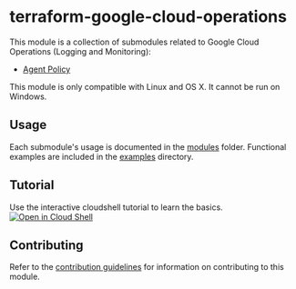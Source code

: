 # terraform-google-cloud-operations

This module is a collection of submodules related to Google Cloud Operations (Logging and Monitoring):
- [Agent Policy](https://github.com/terraform-google-modules/terraform-google-cloud-operations/blob/master/modules/agent-policy/README.md)

This module is only compatible with Linux and OS X. It cannot be run on Windows.

## Usage

Each submodule's usage is documented in the [modules](https://github.com/terraform-google-modules/terraform-google-cloud-operations/blob/master/modules) folder. Functional examples are included in the [examples](https://github.com/terraform-google-modules/terraform-google-cloud-operations/blob/master/examples/) directory.

## Tutorial
Use the interactive cloudshell tutorial to learn the basics.
[![Open in Cloud Shell](https://gstatic.com/cloudssh/images/open-btn.svg)](https://ssh.cloud.google.com/cloudshell/editor?cloudshell_git_repo=https%3A%2F%2Fgithub.com%2Fkyleabenson%2Fterraform-google-cloud-operations&cloudshell_open_in_editor=tutorial&cloudshell_tutorial=tutorial%2Ftutorial.md)
## Contributing

Refer to the [contribution guidelines](https://github.com/terraform-google-modules/terraform-google-cloud-operations/blob/master/CONTRIBUTING.md) for
information on contributing to this module.

